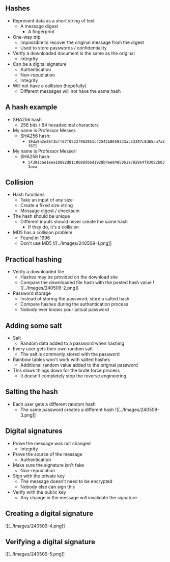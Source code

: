 ## Hashes
- Represent data as a short string of text
	- A message digest
		- A fingerprint
- One-way trip
	- Impossible to recover the original message from the digest
	- Used to store passwords / confidentiality
- Verify a downloaded document is the same as the original
	- Integrity
- Can be a digital signature
	- Authentication
	- Non-repudiation
	- Integrity
- Will not have a collision (hopefully)
	- Different messages will not have the same hash
## A hash example
- SHA256 hash
	- 256 bits / 64 hexadecimal characters
- My name is Professor Messer.
	- SHA256 hash:
		- `19da9a2e26f3bff67f0522f962851c42542b8659333ac53397c8d65aa7a3f871`
- My name is Professor Messer!
	- SHA256 hash:
		- `54381cae1eea10892d81c8688d06d1928b4ee8495061a792864f83092b033aea`
## Collision
- Hash functions
	- Take an input of any size
	- Create a fixed size string
	- Message digest / checksum
- The hash should be unique
	- Different inputs should never create the same hash
		- If they do, it's a collision
- MD5 has a collision problem
	- Found in 1996
	- Don't use MD5
![[../Images/240509-1.png]]
## Practical hashing
- Verify a downloaded file
	- Hashes may be provided on the download site
	- Compare the downloaded file hash with the posted hash value
![[../Images/240509-2.png]]
- Password storage
	- Instead of storing the password, store a salted hash
	- Compare hashes during the authentication process
	- Nobody ever knows your actual password
## Adding some salt
- Salt
	- Random data added to a password when hashing
- Every user gets their own random salt
	- The salt is commonly stored with the password
- Rainbow tables won't work with salted hashes
	- Additional random value added to the original password
- This slows things down for the brute force process
	- It doesn't completely stop the reverse engineering
## Salting the hash
- Each user gets a different random hash
	- The same password creates a different hash
![[../Images/240509-3.png]]
## Digital signatures
- Prove the message was not changed
	- Integrity
- Prove the source of the message
	- Authentication
- Make sure the signature isn't fake
	- Non-repudiation
- Sign with the private key
	- The message doesn't need to be encrypted
	- Nobody else can sign this
- Verify with the public key
	- Any change in the message will invalidate the signature
## Creating a digital signature
![[../Images/240509-4.png]]
## Verifying a digital signature
![[../Images/240509-5.png]]

